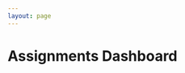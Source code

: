 ```yaml
---
layout: page
---
```


<head>
    <link href="https://fonts.googleapis.com/css?family=Oxygen&display=swap" rel="stylesheet">
</head>


<h1>Assignments Dashboard</h1>
<div id="assignments"></div>


<script src="https://code.jquery.com/jquery-3.6.0.min.js"></script>
<script>
        $.ajax({
            url: "http://localhost:8087/api/assignments/",
            type: "GET",
            success: function(data) {
        var assignments = data; 
        var html = '';
        for (var i = 0; i < assignments.length; i++) {
            var assignment = assignments[i];
            html += '<div style="border:1px solid #333; margin:0px; padding:5px;">';
            html += '<h3 style="font-size: 1.6em; font-weight: bold; font-family: Oxygen;"><a href="/whiskered-tangerine/assignments/?id=' + assignment.id + '" style="text-decoration: underline;">' + assignment.title + '</a></h3>';
            var desc = assignment.desc;
            if (desc.length > 100) {
            desc = desc.substring(0, 100) + '...';
            }
            html += '<p style="font-family: Oxygen;">' + desc + '</p>';
            html += '</div>';
        }
        $('#assignments').html(html);
        }
    });
</script>

